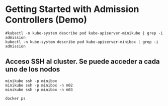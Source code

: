 # Getting Started with Admission Controllers (Demo)

    #kubectl -n kube-system describe pod kube-apiserver-minikube | grep -i admission
    kubectl -n kube-system describe pod kube-apiserver-minibox | grep -i admission

## Acceso SSH al cluster. Se puede acceder a cada uno de los nodos

    minikube ssh -p minibox
    minikube ssh -p minibox -n m02
    minikube ssh -p minibox -n m03

    docker ps
